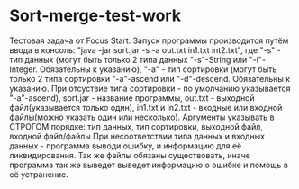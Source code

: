 # Sort-merge-test-work
Тестовая задача от Focus Start.
Запуск программы производится путём ввода в консоль: "java -jar sort.jar -s -a out.txt in1.txt int2.txt", где "-s" - тип данных (могут быть только 2 типа данных
"-s"-String или "-i"-Integer. Обязательны к указанию), "-a" - тип сортировки (могут быть только 2 типа сортировки "-a"-ascend или "-d"-descend. Обязательны к указанию. При отсуствие типа сортировки - по умолчанию указывается "-a"-ascend), sort.jar - название программы, out.txt - выходной файл(указывается только один), in1.txt и in2.txt - входные или входной файлы(можно указать один или несколько). Аргументы указывать в СТРОГОМ порядке: тип данных, тип сортировки, выходной файл, входной файл/файлы
При несоответствии типа данных и входных данных - программа выводи ошибку, и информацию для её ликвидирования. Так же файлы обязаны существовать, иначе программа так же выведет выведет информацию о ошибке и помощь в её устранение.


